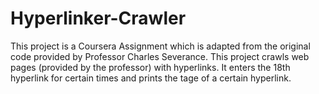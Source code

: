 # Hyperlinker-Crawler
This project is a Coursera Assignment which is adapted from the original code provided by Professor Charles Severance. This project crawls web pages (provided by the professor) with hyperlinks. It enters the 18th hyperlink for certain times and prints the tage of a certain hyperlink. 
